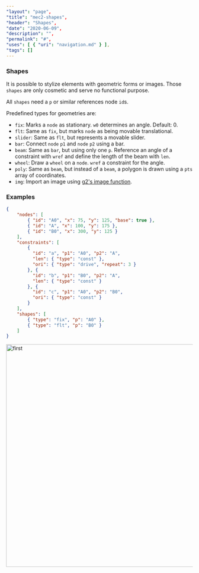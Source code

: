 ```yaml
---
"layout": "page",
"title": "mec2-shapes",
"header": "Shapes",
"date": "2020-06-09",
"description": "",
"permalink": "#",
"uses": [ { "uri": "navigation.md" } ],
"tags": []
---
```


### Shapes

It is possible to stylize elements with geometric forms or images.
Those `shapes` are only cosmetic and serve no functional purpose.

All `shapes` need a `p` or similar references node `id`s.


Predefined types for geometries are:
- `fix`: Marks a `node` as stationary. `w0` determines an angle. Default: 0.
- `flt`: Same as `fix`, but marks `node` as being movable translational.
- `slider`: Same as `flt`, but represents a movable slider.
- `bar`: Connect `node` `p1` and `node` `p2` using a bar.
- `beam`: Same as `bar`, but using only one `p`. Reference an angle of a constraint with `wref` and define the length of the beam with `len`.
- `wheel`: Draw a `wheel` on a `node`. `wref` a constraint for the angle.
- `poly`: Same as `beam`, but instead of a `beam`, a polygon is drawn using a `pts` array of coordinates.
- `img`: Import an image using [g2's image function](https://github.com/goessner/g2/wiki/Elements#images).

### Examples

```json
{
    "nodes": [
        { "id": "A0", "x": 75, "y": 125, "base": true },
        { "id": "A", "x": 100, "y": 175 },
        { "id": "B0", "x": 300, "y": 125 }
    ],
    "constraints": [
        {
          "id": "a", "p1": "A0", "p2": "A",
          "len": { "type": "const" },
          "ori": { "type": "drive", "repeat": 3 }
        }, {
          "id": "b", "p1": "B0", "p2": "A",
          "len": { "type": "const" }
        }, {
          "id": "c", "p1": "A0", "p2": "B0",
          "ori": { "type": "const" }
        }
    ],
    "shapes": [
        { "type": "fix", "p": "A0" },
        { "type": "flt", "p": "B0" }
    ]
}
```

<img src="img/shape_1.gif" width=600 alt="first">


<!-- TODO example with cool poly shapes. e.g. a dump truck -->
